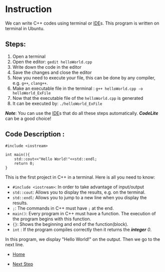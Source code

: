 # Instruction

We can write C++ codes using terminal or [IDE][ref_ide]s. This program is written on terminal in Ubuntu.

## Steps:

1. Open a terminal
2. Open the editor: `gedit helloWorld.cpp`
3. Write down the code in the editor
4. Save the changes and close the editor
5. Now you need to execute your file, this can be done by any compiler, e.g. `g++`, `clang++`.
6. Make an executable file in the terminal : `g++ helloWorld.cpp -o helloWorld_ExFile`
7. Now that the executable file of the `helloWorld.cpp` is generated
8. It can be executed by:  `./helloWorld_ExFile`

__*Note*__: You can use the [IDE][ref_ide]s that do all these steps automatically. ***CodeLite*** can be a good choice!


## Code Description : 
```
#include <iostream>

int main(){
    std::cout<<"Hello World!"<<std::endl;
    return 0;
}
```
This is the first project in C++ in a terminal. Here is all you need to know:


* `#include <iostream>`: In order to take advantage of input/output
* `std::cout`: Allows you to display the results, e.g. on the terminal.
* `std::endl`: Allows you to jump to a new line when you display the results.
* `;`: The commands in C++ must have `;` at the end.
* `main()`: Every program in C++ must have a  function. The execution of the program begins with this function. 
* `{}`: Shows the beginning and end of the function(block).
* `int` : If the program compiles correctly then it returns the ***integer*** *0*.

In this program, we display "Hello World!" on the output. Then we go to the next line.

- [Home](https://github.com/Mahdi-Javadi/Learn-cPlusPlus-efficiently)

- [Next Step](https://github.com/Mahdi-Javadi/Learn-cPlusPlus-efficiently/tree/master/Day2)

[ref_ide]: https://hackr.io/blog/cpp-ide
